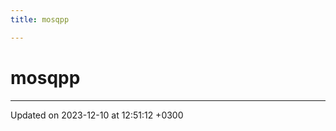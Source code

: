 ```yaml
---
title: mosqpp

---
```


# mosqpp








-------------------------------

Updated on 2023-12-10 at 12:51:12 +0300